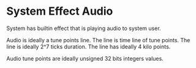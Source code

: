 # System Effect Audio

System has builtin effect that is playing audio to system user.

Audio is ideally a tune points line.
The line is time line of tune points.
The line is ideally 2^7 ticks duration.
The line has ideally 4 kilo points.

Audio tune points are ideally unsigned 32 bits integers values.